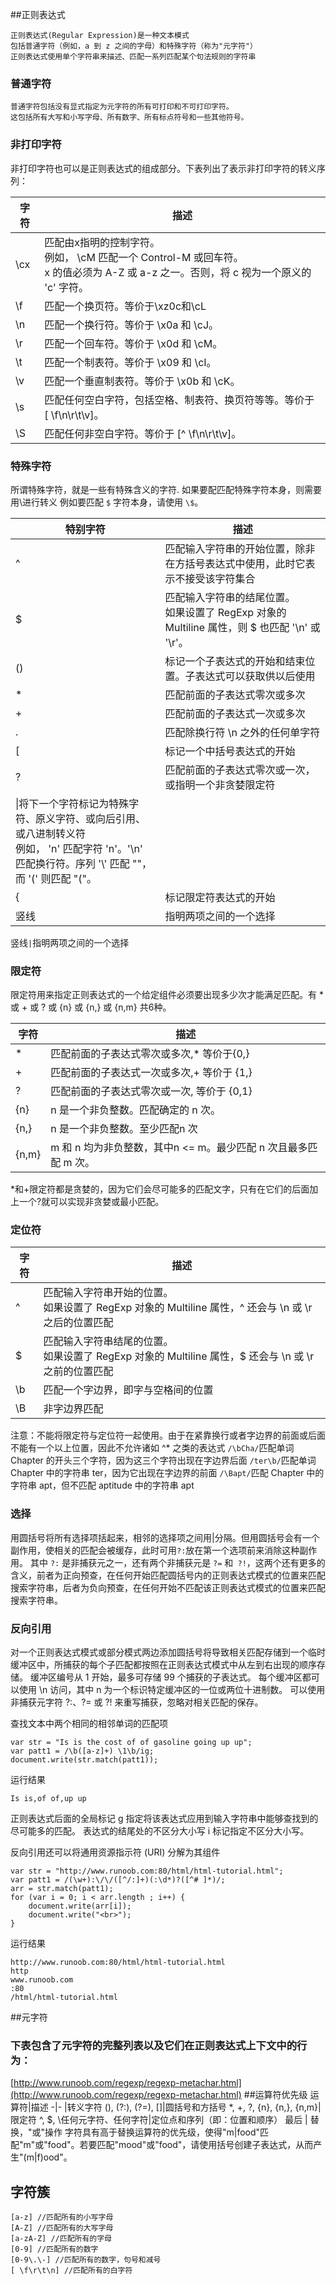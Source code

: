 ##正则表达式

	正则表达式(Regular Expression)是一种文本模式
	包括普通字符（例如，a 到 z 之间的字母）和特殊字符（称为"元字符"）
	正则表达式使用单个字符串来描述、匹配一系列匹配某个句法规则的字符串
### 普通字符

	普通字符包括没有显式指定为元字符的所有可打印和不可打印字符。
	这包括所有大写和小写字母、所有数字、所有标点符号和一些其他符号。
### 非打印字符
非打印字符也可以是正则表达式的组成部分。下表列出了表示非打印字符的转义序列：

|字符|描述|  
|-|-|
|\cx|匹配由x指明的控制字符。<br/>例如， \cM 匹配一个 Control-M 或回车符。<br/>x 的值必须为 A-Z 或 a-z 之一。否则，将 c 视为一个原义的 'c' 字符。|
|\f|匹配一个换页符。等价于\xz0c和\cL|
|\n|匹配一个换行符。等价于 \x0a 和 \cJ。|
|\r|匹配一个回车符。等价于 \x0d 和 \cM。|
|\t|匹配一个制表符。等价于 \x09 和 \cI。|
|\v|匹配一个垂直制表符。等价于 \x0b 和 \cK。|
|\s|匹配任何空白字符，包括空格、制表符、换页符等等。等价于 [ \f\n\r\t\v]。|
|\S|匹配任何非空白字符。等价于 [^ \f\n\r\t\v]。|
### 特殊字符
所谓特殊字符，就是一些有特殊含义的字符.
如果要配匹配特殊字符本身，则需要用\进行转义
例如要匹配 `$` 字符本身，请使用 `\$`。

|特别字符|描述|
|-|-|
|^|匹配输入字符串的开始位置，除非在方括号表达式中使用，此时它表示不接受该字符集合|
|$|匹配输入字符串的结尾位置。<br/>如果设置了 RegExp 对象的 Multiline 属性，则 $ 也匹配 '\n' 或 '\r'。|
|()|	标记一个子表达式的开始和结束位置。子表达式可以获取供以后使用|
|*|匹配前面的子表达式零次或多次|
|+|匹配前面的子表达式一次或多次|
|.|匹配除换行符 \n 之外的任何单字符|
|[|标记一个中括号表达式的开始|
|?|匹配前面的子表达式零次或一次，或指明一个非贪婪限定符|
|\|将下一个字符标记为特殊字符、原义字符、或向后引用、或八进制转义符<br/>例如， 'n' 匹配字符 'n'。'\n' 匹配换行符。序列 '\\' 匹配 "\"，而 '\(' 则匹配 "("。|
|{|标记限定符表达式的开始|
|竖线|指明两项之间的一个选择|

竖线`|`指明两项之间的一个选择
### 限定符
限定符用来指定正则表达式的一个给定组件必须要出现多少次才能满足匹配。有 * 或 + 或 ? 或 {n} 或 {n,} 或 {n,m} 共6种。

|字符|描述|
|-|-|
|*|匹配前面的子表达式零次或多次,* 等价于{0,}|
|+|	匹配前面的子表达式一次或多次,+ 等价于 {1,}|
|?|匹配前面的子表达式零次或一次, 等价于 {0,1}|
|{n}|n 是一个非负整数。匹配确定的 n 次。|
|{n,}|n 是一个非负整数。至少匹配n 次|
|{n,m}|m 和 n 均为非负整数，其中n <= m。最少匹配 n 次且最多匹配 m 次。|
*和+限定符都是贪婪的，因为它们会尽可能多的匹配文字，只有在它们的后面加上一个?就可以实现非贪婪或最小匹配。
### 定位符
|字符|描述|
|-|-|
|^|	匹配输入字符串开始的位置。<br/>如果设置了 RegExp 对象的 Multiline 属性，^ 还会与 \n 或 \r 之后的位置匹配|
|$|匹配输入字符串结尾的位置。<br/>如果设置了 RegExp 对象的 Multiline 属性，$ 还会与 \n 或 \r 之前的位置匹配|
|\b|匹配一个字边界，即字与空格间的位置|
|\B|	非字边界匹配|
注意：不能将限定符与定位符一起使用。由于在紧靠换行或者字边界的前面或后面不能有一个以上位置，因此不允许诸如 ^* 之类的表达式
`/\bCha/`匹配单词 Chapter 的开头三个字符，因为这三个字符出现在字边界后面
`/ter\b/`匹配单词 Chapter 中的字符串 ter，因为它出现在字边界的前面
`/\Bapt/`匹配 Chapter 中的字符串 apt，但不匹配 aptitude 中的字符串 apt
### 选择
用圆括号将所有选择项括起来，相邻的选择项之间用|分隔。但用圆括号会有一个副作用，使相关的匹配会被缓存，此时可用`?:`放在第一个选项前来消除这种副作用。
其中 `?:` 是非捕获元之一，还有两个非捕获元是 `?=` 和` ?!`，这两个还有更多的含义，前者为正向预查，在任何开始匹配圆括号内的正则表达式模式的位置来匹配搜索字符串，后者为负向预查，在任何开始不匹配该正则表达式模式的位置来匹配搜索字符串。
### 反向引用
对一个正则表达式模式或部分模式两边添加圆括号将导致相关匹配存储到一个临时缓冲区中，所捕获的每个子匹配都按照在正则表达式模式中从左到右出现的顺序存储。
缓冲区编号从 1 开始，最多可存储 99 个捕获的子表达式。
每个缓冲区都可以使用 \n 访问，其中 n 为一个标识特定缓冲区的一位或两位十进制数。
可以使用非捕获元字符 ?:、?= 或 ?! 来重写捕获，忽略对相关匹配的保存。

查找文本中两个相同的相邻单词的匹配项	

	var str = "Is is the cost of of gasoline going up up";
	var patt1 = /\b([a-z]+) \1\b/ig;
	document.write(str.match(patt1));
运行结果

	Is is,of of,up up
正则表达式后面的全局标记 g 指定将该表达式应用到输入字符串中能够查找到的尽可能多的匹配。
表达式的结尾处的不区分大小写 i 标记指定不区分大小写。

反向引用还可以将通用资源指示符 (URI) 分解为其组件

	var str = "http://www.runoob.com:80/html/html-tutorial.html";
	var patt1 = /(\w+):\/\/([^/:]+)(:\d*)?([^# ]*)/;
	arr = str.match(patt1);
	for (var i = 0; i < arr.length ; i++) {
	    document.write(arr[i]);
	    document.write("<br>");
	}
运行结果

	http://www.runoob.com:80/html/html-tutorial.html
	http
	www.runoob.com
	:80
	/html/html-tutorial.html

##元字符
### 下表包含了元字符的完整列表以及它们在正则表达式上下文中的行为：
[http://www.runoob.com/regexp/regexp-metachar.html](http://www.runoob.com/regexp/regexp-metachar.html)
##运算符优先级
运算符|描述
-|-
\|转义字符
(), (?:), (?=), []|圆括号和方括号
*, +, ?, {n}, {n,}, {n,m}|限定符
^, $, \任何元字符、任何字符|定位点和序列（即：位置和顺序）
最后
|
替换，"或"操作
字符具有高于替换运算符的优先级，使得"m|food"匹配"m"或"food"。若要匹配"mood"或"food"，请使用括号创建子表达式，从而产生"(m|f)ood"。
## 字符簇

	[a-z] //匹配所有的小写字母 
	[A-Z] //匹配所有的大写字母 
	[a-zA-Z] //匹配所有的字母 
	[0-9] //匹配所有的数字 
	[0-9\.\-] //匹配所有的数字，句号和减号 
	[ \f\r\t\n] //匹配所有的白字符